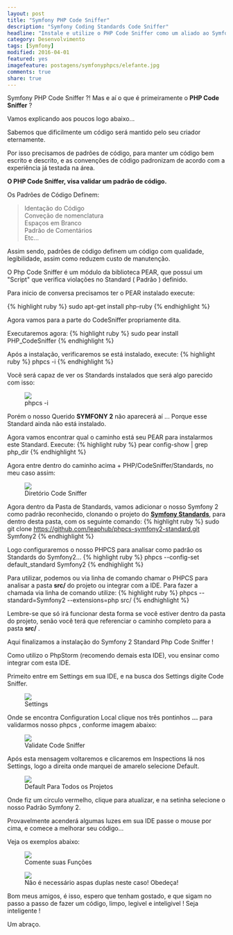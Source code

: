 ```yaml
---
layout: post
title: "Symfony PHP Code Sniffer"
description: "Symfony Coding Standards Code Sniffer"
headline: "Instale e utilize o PHP Code Sniffer como um aliado ao Symfony !"
category: Desenvolvimento
tags: [Symfony]
modified: 2016-04-01
featured: yes
imagefeature: postagens/symfonyphpcs/elefante.jpg
comments: true
share: true
---
```

Symfony PHP Code Sniffer ?!
Mas e aí o que é primeiramente o **PHP Code Sniffer** ?

Vamos explicando aos poucos logo abaixo...

Sabemos que dificilmente um código será mantido pelo seu criador eternamente.

Por isso precisamos de padrões de código, para manter um código bem escrito e descrito, e as convenções de código padronizam de acordo com a experiência já testada na área.

**O PHP Code Sniffer, visa validar um padrão de código.**

Os Padrões de Código Definem:
> Identação do Código  
>  Conveção de nomenclatura  
>  Espaços em Branco  
>  Padrão de Comentários  
>  Etc...  

Assim sendo, padrões de código definem um código com qualidade, legibilidade, assim como reduzem custo de manutenção.

O Php Code Sniffer é um módulo da biblioteca PEAR, que possui um "Script" que verifica violações no Standard ( Padrão ) definido.

Para inicio de conversa precisamos ter o PEAR instalado execute:

{% highlight ruby %}
sudo apt-get install php-ruby
{% endhighlight %}

Agora vamos para a parte do CodeSniffer propriamente dita.

Executaremos agora:
{% highlight ruby %}
sudo pear install PHP_CodeSniffer
{% endhighlight %}

Após a instalação, verificaremos se está instalado, execute:
{% highlight ruby %}
phpcs -i
{% endhighlight %}

Você será capaz de ver os Standards instalados que será algo parecido com isso:
<figure>
	<img src="{{ site.url }}/images/postagens/symfonyphpcs/phpcsi.png">
	<figcaption><a data-toggle="tooltip" title="Informações PhpCS">phpcs -i</a></figcaption>
</figure>

Porém o nosso Querido **SYMFONY 2** não aparecerá aí ...
Porque esse Standard ainda não está instalado.

Agora vamos encontrar qual o caminho está seu PEAR para instalarmos este Standard.
Execute:
{% highlight ruby %}
pear config-show | grep php_dir
{% endhighlight %}

Agora entre dentro do caminho acima + PHP/CodeSniffer/Standards, no meu caso assim:
<figure>
	<img src="{{ site.url }}/images/postagens/symfonyphpcs/phpcsdir.png">
	<figcaption><a data-toggle="tooltip" title="Informações PhpCS">Diretório Code Sniffer</a></figcaption>
</figure>

Agora dentro da Pasta de Standards, vamos adicionar o nosso Symfony 2 como padrão reconhecido, clonando o projeto do **[Symfony Standards](https://github.com/leaphub/phpcs-symfony2-standard)**, para dentro desta pasta, com os seguinte comando:
{% highlight ruby %}
sudo git clone https://github.com/leaphub/phpcs-symfony2-standard.git Symfony2
{% endhighlight %}

Logo configuraremos o nosso PHPCS para analisar como padrão os Standards do Symfony2...
{% highlight ruby %}
phpcs --config-set default_standard Symfony2
{% endhighlight %}

Para utilizar, podemos ou via linha de comando chamar o PHPCS para analisar a pasta **src/** do projeto ou integrar com a IDE.
Para fazer a chamada via linha de comando utilize:
{% highlight ruby %}
phpcs --standard=Symfony2 --extensions=php src/
{% endhighlight %}

Lembre-se que só irá funcionar desta forma se você estiver dentro da pasta do projeto, senão você terá que referenciar o caminho completo para a pasta **src/** .

Aqui finalizamos a instalação do Symfony 2 Standard Php Code Sniffer !

Como utilizo o PhpStorm (recomendo demais esta IDE), vou ensinar como integrar com esta IDE.

Primeito entre em Settings em sua IDE, e na busca dos Settings digite Code Sniffer.

<figure>
	<img src="{{ site.url }}/images/postagens/symfonyphpcs/phpstormcs1.png">
	<figcaption><a data-toggle="tooltip" title="Busque Code Sniffer nos Settings">Settings</a></figcaption>
</figure>

Onde se encontra Configuration Local clique nos três pontinhos **...** para validarmos nosso phpcs , conforme imagem abaixo:

<figure>
	<img src="{{ site.url }}/images/postagens/symfonyphpcs/phpstormcs2.png">
	<figcaption><a data-toggle="tooltip" title="Digite phpcs e valide seu Code Sniffer">Validate Code Sniffer</a></figcaption>
</figure>

Após esta mensagem voltaremos e clicaremos em Inspections lá nos Settings, logo a direita onde marquei de amarelo selecione Default.
<figure>
	<img src="{{ site.url }}/images/postagens/symfonyphpcs/phpstormcs3.png">
	<figcaption><a data-toggle="tooltip" title="Colocando o phpcs para todos os projetos">Default Para Todos os Projetos</a></figcaption>
</figure>

Onde fiz um circulo vermelho, clique para atualizar, e na setinha selecione o nosso Padrão Symfony 2.

Provavelmente acenderá algumas luzes em sua IDE passe o mouse por cima, e comece a melhorar seu código...

Veja os exemplos abaixo:
<figure>
	<img src="{{ site.url }}/images/postagens/symfonyphpcs/phpstormcs4.png">
	<figcaption><a data-toggle="tooltip" title="PhpCs é Lindo">Comente suas Funções</a></figcaption>
</figure>

<figure>
	<img src="{{ site.url }}/images/postagens/symfonyphpcs/phpstormcs5.png">
	<figcaption><a data-toggle="tooltip" title="PhpCs é Lindo">Não é necessário aspas duplas neste caso! Obedeça!</a></figcaption>
</figure>

Bom meus amigos, é isso, espero que tenham gostado, e que sigam no passo a passo de fazer um código, limpo, legivel e inteligivel !
Seja inteligente !

Um abraço.

<i class="fa fa-smile-o"></i>
